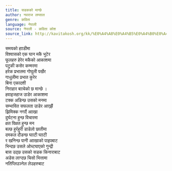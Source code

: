 ```yaml
---
title: सडकको मान्छे
author: नवराज लम्साल
genre: कविता
language: नेपाली
source: नेपाली - कविता कोश
source_link: http://kavitakosh.org/kk/%E0%A4%A8%E0%A4%B5%E0%A4%B0%E0%A4%BE%E0%A4%9C_%E0%A4%B2%E0%A4%AE%E0%A5%8D%E0%A4%B8%E0%A4%BE%E0%A4%B2
---
```


समयको हााडीमा  
विश्वासको एक घान मकै भुटेर  
फूलहरु हेरेर मकैको आकाशमा  
पटुकी कसेर कम्मरमा  
हरेक प्रभातमा गोघुली पर्खेर  
गाधुलीमा प्रभात कुरेर  
बिना एकादशी  
निराहार बााचेको छ मान्छे ।  
हवाइजहाज उाडेर आकाशमा  
टक्क अडिन्छ उसको मनमा  
सम्भावित सफलता उाडेर आएझैं  
झिमिक्क नगर्दै आाखा  
दुर्घटना हुन्छ विचारमा  
क्षत विक्षत हुन्छ मन  
बल्छ हुर्रहुरी डाडेलो छातीमा  
दमकल दौडन्छ घााटी घााटी  
र खनिन्छ पानी आाखाको पाइपबाट  
भिन्दछ उसले ओच्ट्याएको गुन्द्री  
बास उठ्छ उसको सडक किनाराबाट  
अडेस लाग्दछ चिसो भित्तामा  
नतिप्लिउञ्नेल लेउहरुबाट
